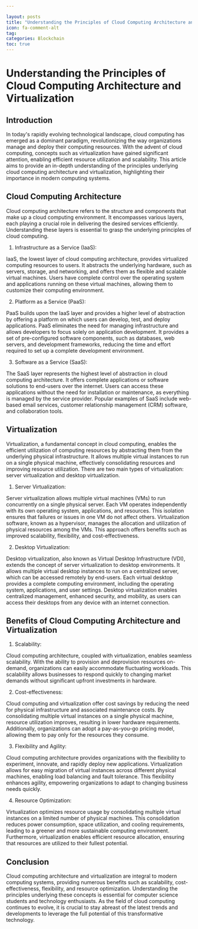 ```yaml
---

layout: posts
title: "Understanding the Principles of Cloud Computing Architecture and Virtualization"
icon: fa-comment-alt
tag:      
categories: Blockchain
toc: true
---
```




# Understanding the Principles of Cloud Computing Architecture and Virtualization

## Introduction

In today's rapidly evolving technological landscape, cloud computing has emerged as a dominant paradigm, revolutionizing the way organizations manage and deploy their computing resources. With the advent of cloud computing, concepts such as virtualization have gained significant attention, enabling efficient resource utilization and scalability. This article aims to provide an in-depth understanding of the principles underlying cloud computing architecture and virtualization, highlighting their importance in modern computing systems.

## Cloud Computing Architecture

Cloud computing architecture refers to the structure and components that make up a cloud computing environment. It encompasses various layers, each playing a crucial role in delivering the desired services efficiently. Understanding these layers is essential to grasp the underlying principles of cloud computing.

1. Infrastructure as a Service (IaaS):

IaaS, the lowest layer of cloud computing architecture, provides virtualized computing resources to users. It abstracts the underlying hardware, such as servers, storage, and networking, and offers them as flexible and scalable virtual machines. Users have complete control over the operating system and applications running on these virtual machines, allowing them to customize their computing environment.

2. Platform as a Service (PaaS):

PaaS builds upon the IaaS layer and provides a higher level of abstraction by offering a platform on which users can develop, test, and deploy applications. PaaS eliminates the need for managing infrastructure and allows developers to focus solely on application development. It provides a set of pre-configured software components, such as databases, web servers, and development frameworks, reducing the time and effort required to set up a complete development environment.

3. Software as a Service (SaaS):

The SaaS layer represents the highest level of abstraction in cloud computing architecture. It offers complete applications or software solutions to end-users over the internet. Users can access these applications without the need for installation or maintenance, as everything is managed by the service provider. Popular examples of SaaS include web-based email services, customer relationship management (CRM) software, and collaboration tools.

## Virtualization

Virtualization, a fundamental concept in cloud computing, enables the efficient utilization of computing resources by abstracting them from the underlying physical infrastructure. It allows multiple virtual instances to run on a single physical machine, effectively consolidating resources and improving resource utilization. There are two main types of virtualization: server virtualization and desktop virtualization.

1. Server Virtualization:

Server virtualization allows multiple virtual machines (VMs) to run concurrently on a single physical server. Each VM operates independently with its own operating system, applications, and resources. This isolation ensures that failures or issues in one VM do not affect others. Virtualization software, known as a hypervisor, manages the allocation and utilization of physical resources among the VMs. This approach offers benefits such as improved scalability, flexibility, and cost-effectiveness.

2. Desktop Virtualization:

Desktop virtualization, also known as Virtual Desktop Infrastructure (VDI), extends the concept of server virtualization to desktop environments. It allows multiple virtual desktop instances to run on a centralized server, which can be accessed remotely by end-users. Each virtual desktop provides a complete computing environment, including the operating system, applications, and user settings. Desktop virtualization enables centralized management, enhanced security, and mobility, as users can access their desktops from any device with an internet connection.

## Benefits of Cloud Computing Architecture and Virtualization

1. Scalability:

Cloud computing architecture, coupled with virtualization, enables seamless scalability. With the ability to provision and deprovision resources on-demand, organizations can easily accommodate fluctuating workloads. This scalability allows businesses to respond quickly to changing market demands without significant upfront investments in hardware.

2. Cost-effectiveness:

Cloud computing and virtualization offer cost savings by reducing the need for physical infrastructure and associated maintenance costs. By consolidating multiple virtual instances on a single physical machine, resource utilization improves, resulting in lower hardware requirements. Additionally, organizations can adopt a pay-as-you-go pricing model, allowing them to pay only for the resources they consume.

3. Flexibility and Agility:

Cloud computing architecture provides organizations with the flexibility to experiment, innovate, and rapidly deploy new applications. Virtualization allows for easy migration of virtual instances across different physical machines, enabling load balancing and fault tolerance. This flexibility enhances agility, empowering organizations to adapt to changing business needs quickly.

4. Resource Optimization:

Virtualization optimizes resource usage by consolidating multiple virtual instances on a limited number of physical machines. This consolidation reduces power consumption, space utilization, and cooling requirements, leading to a greener and more sustainable computing environment. Furthermore, virtualization enables efficient resource allocation, ensuring that resources are utilized to their fullest potential.

## Conclusion

Cloud computing architecture and virtualization are integral to modern computing systems, providing numerous benefits such as scalability, cost-effectiveness, flexibility, and resource optimization. Understanding the principles underlying these concepts is essential for computer science students and technology enthusiasts. As the field of cloud computing continues to evolve, it is crucial to stay abreast of the latest trends and developments to leverage the full potential of this transformative technology.